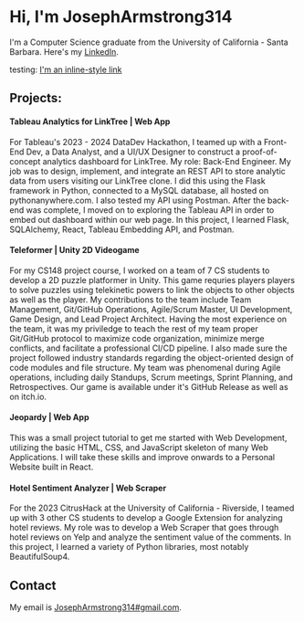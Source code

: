 # Hi, I'm JosephArmstrong314

I'm a Computer Science graduate from the University of California - Santa Barbara. Here's my [LinkedIn](www.linkedin.com/in/joseph-armstrong-31415926535897932384626).

testing: [I'm an inline-style link](https://www.google.com)

## Projects:

#### Tableau Analytics for LinkTree | Web App

For Tableau's 2023 - 2024 DataDev Hackathon, I teamed up with a Front-End Dev, a Data Analyst, and a UI/UX Designer to construct a proof-of-concept analytics dashboard for LinkTree. My role: Back-End Engineer. My job was to design, implement, and integrate an REST API to store analytic data from users visiting our LinkTree clone. I did this using the Flask framework in Python, connected to a MySQL database, all hosted on pythonanywhere.com. I also tested my API using Postman. After the back-end was complete, I moved on to exploring the Tableau API in order to embed out dashboard within our web page. In this project, I learned Flask, SQLAlchemy, React, Tableau Embedding API, and Postman.

#### Teleformer | Unity 2D Videogame

For my CS148 project course, I worked on a team of 7 CS students to develop a 2D puzzle platformer in Unity. This game requries players players to solve puzzles using telekinetic powers to link the objects to other objects as well as the player. My contributions to the team include Team Management, Git/GitHub Operations, Agile/Scrum Master, UI Development, Game Design, and Lead Project Architect. Having the most experience on the team, it was my priviledge to teach the rest of my team proper Git/GitHub protocol to maximize code organization, minimize merge conflicts, and facilitate a professional CI/CD pipeline. I also made sure the project followed industry standards regarding the object-oriented design of code modules and file structure. My team was phenomenal during Agile operations, including daily Standups, Scrum meetings, Sprint Planning, and Retrospectives. Our game is available under it's GitHub Release as well as on itch.io.

#### Jeopardy | Web App

This was a small project tutorial to get me started with Web Development, utilizing the basic HTML, CSS, and JavaScript skeleton of many Web Applications. I will take these skills and improve onwards to a Personal Website built in React.

#### Hotel Sentiment Analyzer | Web Scraper

For the 2023 CitrusHack at the University of California - Riverside, I teamed up with 3 other CS students to develop a Google Extension for analyzing hotel reviews. My role was to develop a Web Scraper that goes through hotel reviews on Yelp and analyze the sentiment value of the comments. In this project, I learned a variety of Python libraries, most notably BeautifulSoup4.

## Contact

My email is [JosephArmstrong314#gmail.com](JosephArmstrong314#gmail.com).

<!---
JosephArmstrong314/JosephArmstrong314 is a ✨ special ✨ repository because its `README.md` (this file) appears on your GitHub profile.
You can click the Preview link to take a look at your changes.
--->
